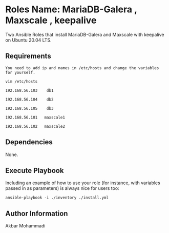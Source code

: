 # Roles Name: MariaDB-Galera , Maxscale , keepalive

Two Ansible Roles that install MariaDB-Galera and Maxscale with keepalive on Ubuntu 20.04 LTS.



## Requirements

```
You need to add ip and names in /etc/hosts and change the variables for yourself.

vim /etc/hosts

192.168.56.103    db1

192.168.56.104    db2

192.168.56.105    db3

192.168.56.101   maxscale1

192.168.56.102   maxscale2 
```



## Dependencies

None.



## Execute Playbook

Including an example of how to use your role (for instance, with variables passed in as parameters) is always nice for users too:

```
ansible-playbook -i ./inventory ./install.yml
```



## Author Information

Akbar Mohammadi